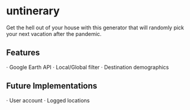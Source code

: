 # untinerary
Get the hell out of your house with this generator that will randomly pick your next vacation after the pandemic.

## Features
⋅ Google Earth API
⋅ Local/Global filter
⋅ Destination demographics

## Future Implementations
⋅ User account
  ⋅ Logged locations
